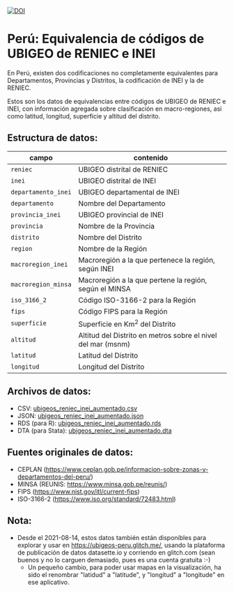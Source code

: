 [![DOI](https://zenodo.org/badge/345434096.svg)](https://zenodo.org/badge/latestdoi/345434096)

# Perú: Equivalencia de códigos de UBIGEO de RENIEC e INEI

En Perú, existen dos codificaciones no completamente equivalentes para Departamentos, Provincias y Distritos, la codificación de INEI y la de RENIEC.

Estos son los datos de equivalencias entre códigos de UBIGEO de RENIEC e INEI, con información agregada sobre clasificación en macro-regiones, asi como latitud, longitud, superficie y altitud del distrito.

## Estructura de datos:

| campo | contenido |
|-------|-----------|
| `reniec` | UBIGEO distrital de RENIEC |
| `inei` | UBIGEO distrital de INEI |
| `departamento_inei` | UBIGEO departamental de INEI |
| `departamento` | Nombre del Departamento |
| `provincia_inei` | UBIGEO provincial de INEI |
| `provincia` | Nombre de la Provincia |
| `distrito` | Nombre del Distrito |
| `region` | Nombre de la Región |
| `macroregion_inei` | Macroregión a la que pertenece la región, según INEI | 
| `macroregion_minsa` | Macroregión a la que pertene la región, según el MINSA |
| `iso_3166_2` | Código ISO-3166-2 para la Región |
| `fips` | Código FIPS para la Región |
| `superficie` | Superficie en Km<sup>2</sup> del Distrito |
| `altitud` | Altitud del Distrito en metros sobre el nivel del mar (msnm) |
| `latitud` | Latitud del Distrito |
| `longitud` | Longitud del Distrito |

## Archivos de datos:

- CSV: [ubigeos_reniec_inei_aumentado.csv](ubigeos_reniec_inei_aumentado.csv)
- JSON: [ubigeos_reniec_inei_aumentado.json](ubigeos_reniec_inei_aumentado.json)
- RDS (para R): [ubigeos_reniec_inei_aumentado.rds](ubigeos_reniec_inei_aumentado.rds)
- DTA (para Stata): [ubigeos_reniec_inei_aumentado.dta](ubigeos_reniec_inei_aumentado.dta)


## Fuentes originales de datos:

- CEPLAN (https://www.ceplan.gob.pe/informacion-sobre-zonas-y-departamentos-del-peru/)
- MINSA (REUNIS: https://www.minsa.gob.pe/reunis/)
- FIPS (https://www.nist.gov/itl/current-fips)
- ISO-3166-2 (https://www.iso.org/standard/72483.html)

## Nota:

- Desde el 2021-08-14, estos datos también están disponibles para explorar y usar en https://ubigeos-peru.glitch.me/, usando la plataforma de publicación de datos datasette.io y corriendo en glitch.com (sean buenos y no lo carguen demasiado, pues es una cuenta gratuita :-)
  - Un pequeño cambio, para poder usar mapas en la visualización, ha sido el renombrar "latidud" a "latitude", y "longitud" a "longitude" en ese aplicativo.
